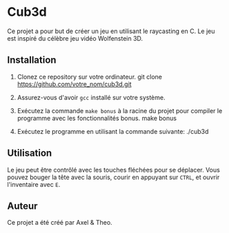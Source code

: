 # Cub3d

Ce projet a pour but de créer un jeu en utilisant le raycasting en C. Le jeu est inspiré du célèbre jeu vidéo Wolfenstein 3D.

## Installation

1. Clonez ce repository sur votre ordinateur.
git clone https://github.com/votre_nom/cub3d.git

2. Assurez-vous d'avoir `gcc` installé sur votre système.

3. Exécutez la commande `make bonus` à la racine du projet pour compiler le programme avec les fonctionnalités bonus.
make bonus

4. Exécutez le programme en utilisant la commande suivante:
./cub3d


## Utilisation

Le jeu peut être contrôlé avec les touches fléchées pour se déplacer. Vous pouvez bouger la tête avec la souris, courir en appuyant sur `CTRL`, et ouvrir l'inventaire avec `E`.

## Auteur

Ce projet a été créé par Axel & Theo.
